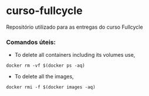 # curso-fullcycle
Repositório utilizado para as entregas do curso Fullcycle

### Comandos úteis:
 - To delete all containers including its volumes use,
```
docker rm -vf $(docker ps -aq)
```
 - To delete all the images,
``` 
docker rmi -f $(docker images -aq)
```